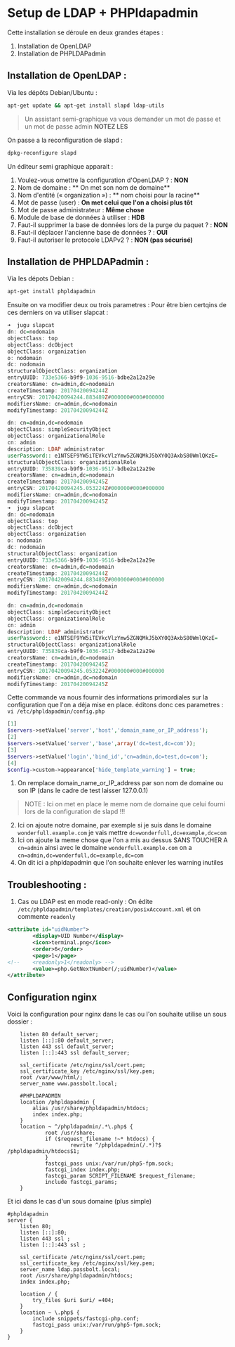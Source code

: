 # Setup de LDAP + PHPldapadmin

Cette installation se déroule en deux grandes étapes :

1. Installation de OpenLDAP
2. Installation de PHPLDAPadmin

## Installation de OpenLDAP :

Via les dépôts Debian/Ubuntu :

```bash
apt-get update && apt-get install slapd ldap-utils
```
> Un assistant semi-graphique va vous demander un mot de passe et un mot de passe admin **NOTEZ LES**

On passe a la reconfiguration de slapd :

```bash
dpkg-reconfigure slapd
```
Un éditeur semi graphique apparait :
1. Voulez-vous omettre la configuration d'OpenLDAP ? :  **NON**
2. Nom de domaine : ** On met son nom de domaine**
3. Nom d'entité (« organization ») : ** nom choisi pour la racine** 
4. Mot de passe (user) : **On met celui que l'on a choisi plus tôt**
5. Mot de passe administrateur : **Même chose**
6. Module de base de données à utiliser : **HDB**
7. Faut-il supprimer la base de données lors de la purge du paquet ? : **NON**
8. Faut-il déplacer l'ancienne base de données ? : **OUI**
9. Faut-il autoriser le protocole LDAPv2 ? : **NON (pas sécurisé)**

## Installation de PHPLDAPadmin : 

Via les dépots Debian :

```bash
apt-get install phpldapadmin
```
Ensuite on va modifier deux ou trois parametres :
Pour être bien certqins de ces derniers on va utiliser slapcat :
```haskell
➜  jugu slapcat              
dn: dc=nodomain
objectClass: top
objectClass: dcObject
objectClass: organization
o: nodomain
dc: nodomain
structuralObjectClass: organization
entryUUID: 733e5366-b9f9-1036-9516-bdbe2a12a29e
creatorsName: cn=admin,dc=nodomain
createTimestamp: 20170420094244Z
entryCSN: 20170420094244.883489Z#000000#000#000000
modifiersName: cn=admin,dc=nodomain
modifyTimestamp: 20170420094244Z

dn: cn=admin,dc=nodomain
objectClass: simpleSecurityObject
objectClass: organizationalRole
cn: admin
description: LDAP administrator
userPassword:: e1NTSEF9YW5iTEVkcVlzYmw5ZGNQMkJ5bXY0Q3AxbS80WmlQKzE=
structuralObjectClass: organizationalRole
entryUUID: 735839ca-b9f9-1036-9517-bdbe2a12a29e
creatorsName: cn=admin,dc=nodomain
createTimestamp: 20170420094245Z
entryCSN: 20170420094245.053224Z#000000#000#000000
modifiersName: cn=admin,dc=nodomain
modifyTimestamp: 20170420094245Z
➜  jugu slapcat              
dn: dc=nodomain
objectClass: top
objectClass: dcObject
objectClass: organization
o: nodomain
dc: nodomain
structuralObjectClass: organization
entryUUID: 733e5366-b9f9-1036-9516-bdbe2a12a29e
creatorsName: cn=admin,dc=nodomain
createTimestamp: 20170420094244Z
entryCSN: 20170420094244.883489Z#000000#000#000000
modifiersName: cn=admin,dc=nodomain
modifyTimestamp: 20170420094244Z

dn: cn=admin,dc=nodomain
objectClass: simpleSecurityObject
objectClass: organizationalRole
cn: admin
description: LDAP administrator
userPassword:: e1NTSEF9YW5iTEVkcVlzYmw5ZGNQMkJ5bXY0Q3AxbS80WmlQKzE=
structuralObjectClass: organizationalRole
entryUUID: 735839ca-b9f9-1036-9517-bdbe2a12a29e
creatorsName: cn=admin,dc=nodomain
createTimestamp: 20170420094245Z
entryCSN: 20170420094245.053224Z#000000#000#000000
modifiersName: cn=admin,dc=nodomain
modifyTimestamp: 20170420094245Z

```
Cette commande va nous fournir des informations primordiales sur la configuration que l'on a déja mise en place. 
éditons donc ces parametres :
``vi /etc/phpldapadmin/config.php``
```php
[1]
$servers->setValue('server','host','domain_name_or_IP_address');
[2]
$servers->setValue('server','base',array('dc=test,dc=com'));
[3]
$servers->setValue('login','bind_id','cn=admin,dc=test,dc=com');
[4]
$config->custom->appearance['hide_template_warning'] = true;
```
1. On remplace domain_name_or_IP_address par son nom de domaine ou son IP (dans le cadre de test laisser 127.0.0.1)
>NOTE : Ici on met en place le meme nom de domaine que celui fourni lors de la configuration de slapd !!!
2. Ici on ajoute notre domaine, par exemple si je suis dans le domaine ``wonderfull.example.com`` je vais mettre ``dc=wonderfull,dc=example,dc=com``
3. Ici on ajoute la meme chose que l'on a mis au dessus SANS TOUCHER A ``cn=admin`` ainsi avec le domaine ``wonderfull.example.com`` on a  ``cn=admin,dc=wonderfull,dc=example,dc=com``
4. On dit ici a phpldapadmin que l'on souhaite enlever les warning inutiles

## Troubleshooting :
1. Cas ou LDAP est en mode read-only :
On édite ``/etc/phpldapadmin/templates/creation/posixAccount.xml`` et on commente ``readonly``
```xml
<attribute id="uidNumber">
        <display>UID Number</display>
        <icon>terminal.png</icon>
        <order>6</order>
        <page>1</page>
<!--    <readonly>1</readonly> -->
        <value>=php.GetNextNumber(/;uidNumber)</value>
</attribute>
```
## Configuration nginx 
Voici la configuration pour nginx dans le cas ou l'on souhaite utilise un sous dossier :
```nginx
	listen 80 default_server;
	listen [::]:80 default_server;
	listen 443 ssl default_server;
	listen [::]:443 ssl default_server;
	 
	ssl_certificate /etc/nginx/ssl/cert.pem;
	ssl_certificate_key /etc/nginx/ssl/key.pem;
	root /var/www/html/;
	server_name www.passbolt.local;

	#PHPLDAPADMIN
	location /phpldapadmin {
		alias /usr/share/phpldapadmin/htdocs;
		index index.php;
	}
	location ~ ^/phpldapadmin/.*\.php$ {
            root /usr/share;
            if ($request_filename !~* htdocs) {
                    rewrite ^/phpldapadmin(/.*)?$ /phpldapadmin/htdocs$1;
            }
            fastcgi_pass unix:/var/run/php5-fpm.sock;
            fastcgi_index index.php;
            fastcgi_param SCRIPT_FILENAME $request_filename;
            include fastcgi_params;
    }

```
Et ici dans le cas d'un sous domaine (plus simple)
```nginx
#phpldapadmin
server {
	listen 80;
	listen [::]:80;
	listen 443 ssl ;
	listen [::]:443 ssl ;
	 
	ssl_certificate /etc/nginx/ssl/cert.pem;
    ssl_certificate_key /etc/nginx/ssl/key.pem;
	server_name ldap.passbolt.local;
	root /usr/share/phpldapadmin/htdocs;
	index index.php;

	location / {
		try_files $uri $uri/ =404;
	}
	location ~ \.php$ {
		include snippets/fastcgi-php.conf;
		fastcgi_pass unix:/var/run/php5-fpm.sock;
	}
}

```
